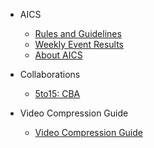 - AICS
  - [Rules and Guidelines](rules.md)
  - [Weekly Event Results](results.md)
  - [About AICS](about.md)
  
- Collaborations
  - [5to15: CBA](5to15.md)

- Video Compression Guide
  - [Video Compression Guide](compression.md)
